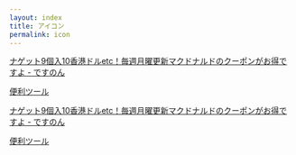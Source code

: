 ```yaml
---
layout: index
title: アイコン
permalink: icon
---
```


<a class="link-list" href="">
    <p class="title">ナゲット9個入10香港ドルetc！毎週月曜更新マクドナルドのクーポンがお得ですよ - ですのん</p>
    <p class="discription">便利ツール</p>
</a>
<a class="link-list" href="">
    <p class="title">ナゲット9個入10香港ドルetc！毎週月曜更新マクドナルドのクーポンがお得ですよ - ですのん</p>
    <p class="discription">便利ツール</p>
</a>